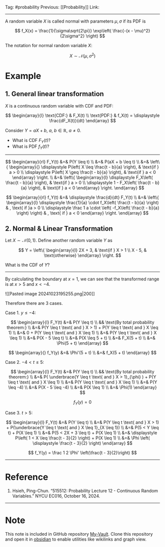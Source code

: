 Tag: #probability 
Previous: [[Probability]]
Link: 

---

A random variable $X$ is called normal with parameters $\mu, \sigma$ if its PDF is

$$
f_X(x) = \frac{1}{\sigma\sqrt{2\pi}} \exp\left(
	\frac{-(x - \mu)^2}{2\sigma^2}
\right)
$$

The notation for normal random variable $X$:

$$
X \sim \mathcal{N}(\mu, \sigma^2)
$$

# Example

## 1. General linear transformation

$X$ is a continuous random variable with CDF and PDF:

$$
\begin{array}{l}
	\text{CDF:} & F_X(t) \\
	\text{PDF:} & f_X(t) = \displaystyle \frac{dF_X(t)}{dt}
\end{array}
$$

Consider $Y = aX + b,\ a,\ b \in \mathbb R,\ a \neq 0$.

- What is CDF $F_Y(t)$?
- What is PDF $f_Y(t)$?

---

$$
\begin{array}{rl}
	F_Y(t) &=& P(Y \leq t) \\
	&=& P(aX + b \leq t) \\
	&=& \left\{
		\begin{array}{}
			\displaystyle P\left(
				X \leq \frac{t - b}{a}
			\right), & \text{if } a > 0 \\
			\displaystyle P\left(
				X \geq \frac{t - b}{a}
			\right), & \text{if } a < 0
		\end{array}
	\right. \\
	&=& \left\{
		\begin{array}{l}
			\displaystyle 
			F_X\left(
				\frac{t - b}{a}
			\right), & \text{if } a > 0 \\
			\displaystyle 1 - F_X\left(
				\frac{t - b}{a}
			\right), & \text{if } a < 0
		\end{array}
	\right.
\end{array}
$$

$$
\begin{array}{rl}
	f_Y(t) &=& \displaystyle
	\frac{d}{dt} F_Y(t) \\
	&=& \left\{
		\begin{array}{l}
			\displaystyle
			\frac{1}{a} \cdot f_X\left(
				\frac{t - b}{a}
			\right) & , \text{ if }a > 0 \\
			\displaystyle
			\frac 1 a \cdot \left(
				-f_X\left(
					\frac{t - b}{a}
				\right)
			\right) & , \text{ if } a < 0
		\end{array}
	\right.
\end{array}
$$

## 2. Normal & Linear Transformation

Let $X \sim \mathcal N(0, 1)$. Define another random variable $Y$ as

$$
Y = \left\{
	\begin{array}{l}
		2X + 3, & \text{if } X > 1 \\
		X - 5, & \text{otherwise}
	\end{array}
\right.
$$

What is the CDF of $Y$?

---

By calculating the boundary at $x = 1$, we can see that the transformed range is at $x > 5$ and $x < -4$.

![[Pasted image 20241023195255.png|200]]

Therefore there are 3 cases.

Case 1. $y \leq -4$:

$$
\begin{array}{l}
	F_Y(t) &=& P(Y \leq t) \\
	&& \text{By total probability theorem:} \\
	&=& P(Y \leq t \text{ and } X > 1) + P(Y \leq t \text{ and } X \leq 1) \\
	&=& 0 + P(Y \leq t \text{ and } X \leq 1) \\
	&=& P(Y \leq t \text{ and } X \leq 1) \\
	&=& P(X - 5 \leq t) \\
	&=& P(X \leq 5 + t) \\
	&=& F_X(5 + t) \\
	&=& \Phi(5 + t)
\end{array}
$$

$$
\begin{array}{}
	f_Y(y) &=& \Phi'(5 + t) \\
	&=& f_X(5 + t)
\end{array}
$$

Case 2. $-4 < t \leq 5$:

$$
\begin{array}{l}
	F_Y(t) &=& P(Y \leq t) \\
	&& \text{By total probability theorem:} \\
	&=& P(
		\underbrace{Y \leq t \text{ and } X > 1}_{\phi}
	) + P(Y \leq t \text{ and } X \leq 1) \\
	&=& P(Y \leq t \text{ and } X \leq 1) \\
	&=& P(Y \leq -4) \\
	&=& P(X - 5 \leq -4) \\
	&=& P(X \leq 1) \\
	&=& \Phi(1)
\end{array}
$$

$$
f_Y(y) = 0
$$

Case 3. $t > 5$:

$$
\begin{array}{l}
	F_Y(t) &=& P(Y \leq t) \\
	&=& P(Y \leq t \text{ and } X > 1) +
	P(\underbrace{Y \leq t \text{ and } X \leq 1}_{X \leq 1}) \\
	&=& P(5 < Y \leq t) + P(X \leq 1) \\
	&=& P(5 < 2X + 3 \leq t) + P(X \leq 1) \\
	&=& \displaystyle P\left(
		1 < X \leq \frac{t - 3}{2}
	\right) + P(X \leq 1) \\
	&=& \Phi \left(
		\displaystyle 
		\frac{t - 3}{2}
	\right)
\end{array}
$$

$$
f_Y(y) = \frac 1 2 \Phi' \left(\frac{t - 3}{2}\right)
$$

---

# Reference

1. Hsieh, Ping-Chun. “515512: Probability Lecture 12 - Continuous Random Variables.” NYCU EC016, October 16, 2024.

---

# Note

This note is included in GitHub repository [My-Vault](https://github.com/LittleD3092/My-Vault.git). Clone this repository and open it in [obsidian](https://obsidian.md/) to enable utilities like wikilinks and graph view.